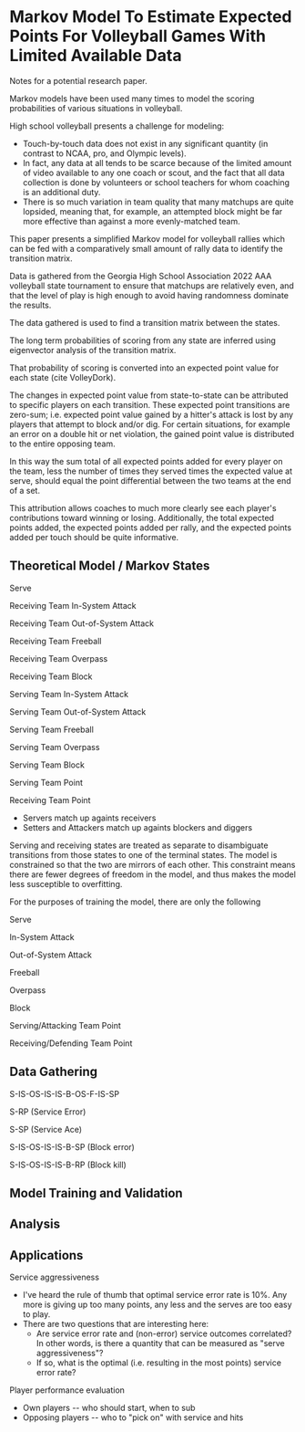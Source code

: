# Markov Model To Estimate Expected Points For Volleyball Games With Limited Available Data

Notes for a potential research paper.

Markov models have been used many times to model the scoring probabilities of various situations in volleyball.

High school volleyball presents a challenge for modeling:

*  Touch-by-touch data does not exist in any significant quantity (in contrast to NCAA, pro, and Olympic levels).
* In fact, any data at all tends to be scarce because of the limited amount of video available to any one coach or scout, and the fact that all data collection is done by volunteers or school teachers for whom coaching is an additional duty.
* There is so much variation in team quality that many matchups are quite lopsided, meaning that, for example, an attempted block might be far more effective than against a more evenly-matched team.

This paper presents a simplified Markov model for volleyball rallies which can be fed with a comparatively small amount of rally data to identify the transition matrix.

Data is gathered from the Georgia High School Association 2022 AAA volleyball state tournament to ensure that matchups are relatively even, and that the level of play is high enough to avoid having randomness dominate the results.

The data gathered is used to find a transition matrix between the states.

The long term probabilities of scoring from any state are inferred using eigenvector analysis of the transition matrix.

That probability of scoring is converted into an expected point value for each state (cite VolleyDork).

The changes in expected point value from state-to-state can be attributed to specific players on each transition.  These expected point transitions are zero-sum; i.e. expected point value gained by a hitter's attack is lost by any players that attempt to block and/or dig. For certain situations, for example an error on a double hit or net violation, the gained point value is distributed to the entire opposing team.

In this way the sum total of all expected points added for every player on the team, less the number of times they served times the expected value at serve, should equal the point differential between the two teams at the end of a set.

This attribution allows coaches to much more clearly see each player's contributions toward winning or losing.  Additionally, the total expected points added, the expected points added per rally, and the expected points added per touch should be quite informative.

## Theoretical Model / Markov States

Serve

Receiving Team In-System Attack

Receiving Team Out-of-System Attack

Receiving Team Freeball

Receiving Team Overpass

Receiving Team Block

Serving Team In-System Attack

Serving Team Out-of-System Attack

Serving Team Freeball

Serving Team Overpass

Serving Team Block

Serving Team Point

Receiving Team Point

* Servers match up againts receivers
* Setters and Attackers match up againts blockers and diggers

Serving and receiving states are treated as separate to disambiguate transitions from those states to one of the terminal states.  The model is constrained so that the two are mirrors of each other. This constraint means there are fewer degrees of freedom in the model, and thus makes the model less susceptible to overfitting.

For the purposes of training the model, there are only the following

Serve

In-System Attack

Out-of-System Attack

Freeball

Overpass

Block

Serving/Attacking Team Point

Receiving/Defending Team Point

## Data Gathering

S-IS-OS-IS-IS-B-OS-F-IS-SP

S-RP (Service Error)

S-SP (Service Ace)

S-IS-OS-IS-IS-B-SP (Block error)

S-IS-OS-IS-IS-B-RP (Block kill)

## Model Training and Validation

## Analysis

## Applications

Service aggressiveness
* I've heard the rule of thumb that optimal service error rate is 10%.  Any more is giving up too many points, any less and the serves are too easy to play.
* There are two questions that are interesting here:
  * Are service error rate and (non-error) service outcomes correlated? In other words, is there a quantity that can be measured as "serve aggressiveness"?
  * If so, what is the optimal (i.e. resulting in the most points) service error rate?

Player performance evaluation
* Own players -- who should start, when to sub
* Opposing players -- who to "pick on" with service and hits